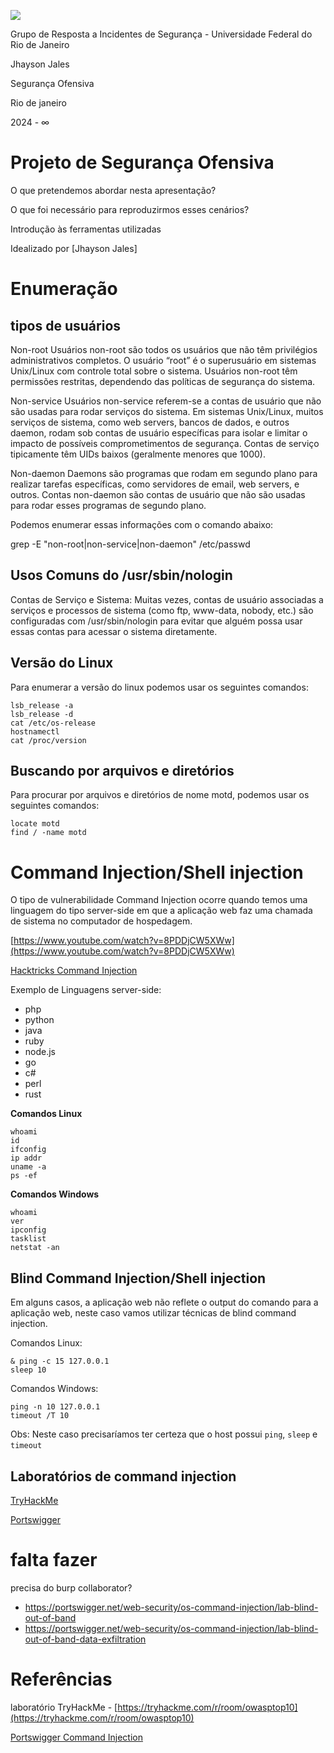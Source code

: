   

![](https://lh7-us.googleusercontent.com/docsz/AD_4nXfPY2u7a3fgtRM0q4CqVuby4qKYOQFeqcf26X8ooxQ5FhTSfGzYssdE46EM8eEfVWaOEltwGbp0ROj4_eCzvNHOXWGbVdr-wBUkklwRsHAKp9ntoS4I9ruiuROHa8N26Z0hRX4eagI3Gx10jey0ZOoRCIG4?key=DzYtBEZqL9HFVg1Oepk-ag)

Grupo de Resposta a Incidentes de Segurança - Universidade Federal do Rio de Janeiro

  
  
  
  
  
  

Jhayson Jales

  
  
  
  
  
  
  
  
  
  
  

Segurança Ofensiva

  
  
  
  
  
  
  

Rio de janeiro

2024 - ∞  

  

  

# Projeto de Segurança Ofensiva

  

  

O que pretendemos abordar nesta apresentação?

  
  
  

O que foi necessário para reproduzirmos esses cenários?

  
  

Introdução às ferramentas utilizadas

  

Idealizado por [Jhayson Jales] 

  
  
  
  
  

# Enumeração

## tipos de usuários

Non-root Usuários non-root são todos os usuários que não têm privilégios administrativos completos. O usuário “root” é o superusuário em sistemas Unix/Linux com controle total sobre o sistema. Usuários non-root têm permissões restritas, dependendo das políticas de segurança do sistema.

Non-service Usuários non-service referem-se a contas de usuário que não são usadas para rodar serviços do sistema. Em sistemas Unix/Linux, muitos serviços de sistema, como web servers, bancos de dados, e outros daemon, rodam sob contas de usuário específicas para isolar e limitar o impacto de possíveis comprometimentos de segurança. Contas de serviço tipicamente têm UIDs baixos (geralmente menores que 1000).

Non-daemon Daemons são programas que rodam em segundo plano para realizar tarefas específicas, como servidores de email, web servers, e outros. Contas non-daemon são contas de usuário que não são usadas para rodar esses programas de segundo plano.

Podemos enumerar essas informações com o comando abaixo:

grep -E "non-root|non-service|non-daemon" /etc/passwd

  

## Usos Comuns do /usr/sbin/nologin

Contas de Serviço e Sistema: Muitas vezes, contas de usuário associadas a serviços e processos de sistema (como ftp, www-data, nobody, etc.) são configuradas com /usr/sbin/nologin para evitar que alguém possa usar essas contas para acessar o sistema diretamente.

## Versão do Linux

Para enumerar a versão do linux podemos usar os seguintes comandos:
```
lsb_release -a
lsb_release -d
cat /etc/os-release
hostnamectl
cat /proc/version
```
  

## Buscando por arquivos e diretórios

Para procurar por arquivos e diretórios de nome motd, podemos usar os seguintes comandos:
```
locate motd
find / -name motd
```
  

# Command Injection/Shell injection

O tipo de vulnerabilidade Command Injection ocorre quando temos uma linguagem do tipo server-side em que a aplicação web faz uma chamada de sistema no computador de hospedagem.

[https://www.youtube.com/watch?v=8PDDjCW5XWw](https://www.youtube.com/watch?v=8PDDjCW5XWw)

[Hacktricks Command Injection](https://book.hacktricks.xyz/pentesting-web/command-injection)

Exemplo de Linguagens server-side:
- php
- python
- java
- ruby
- node.js
- go
- c#
- perl
- rust

**Comandos Linux**
```
whoami
id   
ifconfig
ip addr
uname -a
ps -ef
```
  

**Comandos Windows**
```
whoami   
ver
ipconfig   
tasklist
netstat -an
```    

## Blind Command Injection/Shell injection

Em alguns casos, a aplicação web não reflete o output do comando para a aplicação web, neste caso vamos utilizar técnicas de blind command injection.

Comandos Linux:

```
& ping -c 15 127.0.0.1
sleep 10
```

Comandos Windows:

```
ping -n 10 127.0.0.1
timeout /T 10
```

Obs: Neste caso precisaríamos ter certeza que o host possui `ping`, `sleep` e `timeout` 

## Laboratórios de command injection

[TryHackMe](https://tryhackme.com/r/room/owasptop10)

[Portswigger](https://portswigger.net/web-security/all-labs#os-command-injection)



# falta fazer
precisa do burp collaborator?
- https://portswigger.net/web-security/os-command-injection/lab-blind-out-of-band
- https://portswigger.net/web-security/os-command-injection/lab-blind-out-of-band-data-exfiltration

# Referências

laboratório TryHackMe - [https://tryhackme.com/r/room/owasptop10](https://tryhackme.com/r/room/owasptop10)

[Portswigger Command Injection](https://portswigger.net/web-security/os-command-injection#what-is-os-command-injection)